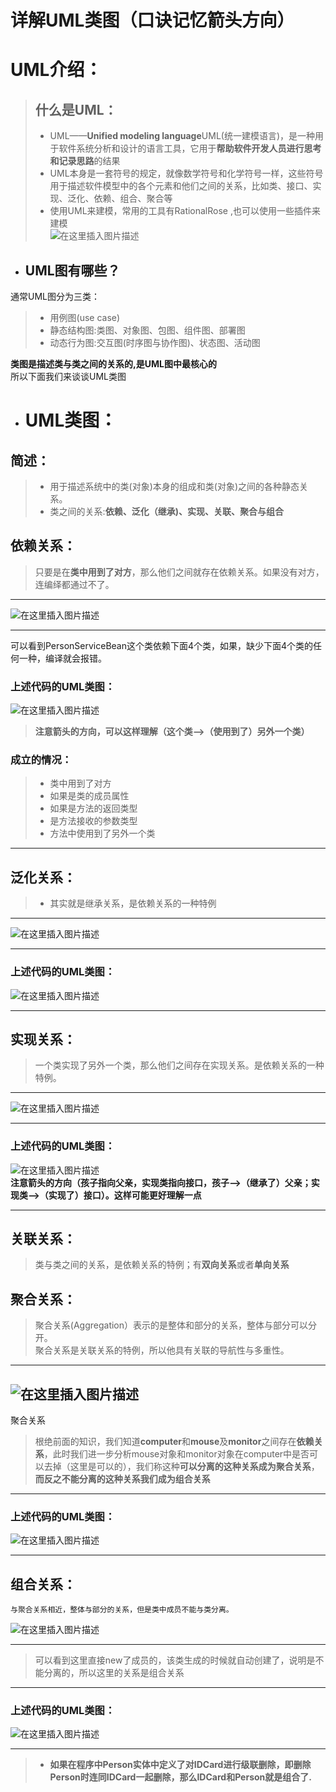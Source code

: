 # 详解UML类图（口诀记忆箭头方向）
# UML介绍：

> ## 什么是UML：
> 
> *   UML——**Unified modeling language**UML(统一建模语言)，是一种用于软件系统分析和设计的语言工具，它用于**帮助软件开发人员进行思考和记录思路**的结果
> *   UML本身是一套符号的规定，就像数学符号和化学符号一样，这些符号用于描述软件模型中的各个元素和他们之间的关系，比如类、接口、实现、泛化、依赖、组合、聚合等
> *   使用UML来建模，常用的工具有RationalRose ,也可以使用一些插件来建模  
>     ![在这里插入图片描述](vx_images/405985714240491.png)

*   ## UML图有哪些？
    

通常UML图分为三类：

> *   用例图(use case)
> *   静态结构图:类图、对象图、包图、组件图、部署图
> *   动态行为图:交互图(时序图与协作图)、状态图、活动图

**类图是描述类与类之间的关系的,是UML图中最核心的**  
所以下面我们来谈谈UML类图

*   # UML类图：
    

## 简述：

> *   用于描述系统中的类(对象)本身的组成和类(对象)之间的各种静态关系。
> *   类之间的关系:**依赖、泛化（继承)、实现、关联、聚合与组合**

## 依赖关系：

> 只要是在**类中用到了对方**，那么他们之间就存在依赖关系。如果没有对方，连编绎都通过不了。

***

![在这里插入图片描述](vx_images/403895714247357.png)

***

可以看到PersonServiceBean这个类依赖下面4个类，如果，缺少下面4个类的任何一种，编译就会报错。

### 上述代码的UML类图：

![在这里插入图片描述](vx_images/401825714253811.png)

> **注意箭头的方向，可以这样理解（这个类——>（使用到了）另外一个类）**

### 成立的情况：

> *   类中用到了对方
> *   如果是类的成员属性
> *   如果是方法的返回类型
> *   是方法接收的参数类型
> *   方法中使用到了另外一个类

***

## 泛化关系：

> *   其实就是继承关系，是依赖关系的一种特例

***

![在这里插入图片描述](vx_images/399505714258675.png)

***

### 上述代码的UML类图：

![在这里插入图片描述](vx_images/397385714236235.png)

***

## 实现关系：

> 一个类实现了另外一个类，那么他们之间存在实现关系。是依赖关系的一种特例。

***

![在这里插入图片描述](vx_images/395065714254994.png)

***

### 上述代码的UML类图：

![在这里插入图片描述](vx_images/392995714257492.png)  
**注意箭头的方向（孩子指向父亲，实现类指向接口，孩子——>（继承了）父亲；实现类——>（实现了）接口）。这样可能更好理解一点**

***

## 关联关系：

> 类与类之间的关系，是依赖关系的特例；有**双向关系**或者**单向关系**

## 聚合关系：

> 聚合关系(Aggregation）表示的是整体和部分的关系，整体与部分可以分开。  
> 聚合关系是关联关系的特例，所以他具有关联的导航性与多重性。

***

## ![在这里插入图片描述](vx_images/390895714259888.png)  
聚合关系

> 根绝前面的知识，我们知道**computer**和**mouse**及**monitor**之间存在**依赖关系**，此时我们进一步分析mouse对象和monitor对象在computer中是否可以去掉（这里是可以的），我们称这种**可以分离的这种关系成为聚合关系**，**而反之不能分离的这种关系我们成为组合关系**

***

### 上述代码的UML类图：

![在这里插入图片描述](vx_images/388825714242008.png)

***

## 组合关系：

```
与聚合关系相近，整体与部分的关系，但是类中成员不能与类分离。
```

![在这里插入图片描述](vx_images/386475714246254.png)

***

> 可以看到这里直接new了成员的，该类生成的时候就自动创建了，说明是不能分离的，所以这里的关系是组合关系

***

### 上述代码的UML类图：

![在这里插入图片描述](vx_images/383955714249699.png)

***

> *   **如果在程序中Person实体中定义了对IDCard进行级联删除，即删除Person时连同IDCard一起删除，那么IDCard和Person就是组合了.**